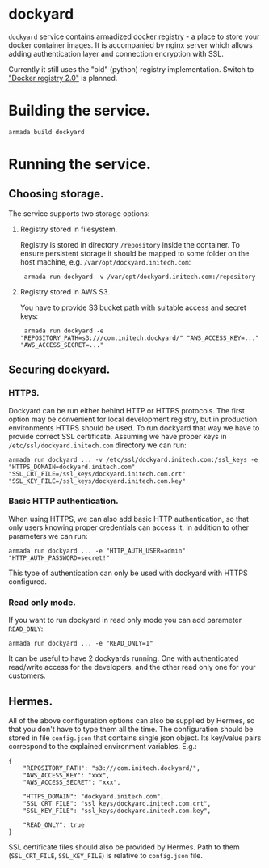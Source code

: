 # dockyard

`dockyard` service contains armadized [docker registry](https://github.com/docker/docker-registry) - a place to store
your docker container images.
It is accompanied by nginx server which allows adding authentication layer and connection encryption with SSL.

Currently it still uses the "old" (python) registry implementation.
Switch to ["Docker registry 2.0"](https://docs.docker.com/registry/) is planned.


# Building the service.

    armada build dockyard


# Running the service.

## Choosing storage.

The service supports two storage options:

1. Registry stored in filesystem.

    Registry is stored in directory `/repository` inside the container.
    To ensure persistent storage it should be mapped to some folder on the host machine,
    e.g. `/var/opt/dockyard.initech.com`:

        armada run dockyard -v /var/opt/dockyard.initech.com:/repository


2. Registry stored in AWS S3.

    You have to provide S3 bucket path with suitable access and secret keys:

        armada run dockyard -e "REPOSITORY_PATH=s3:///com.initech.dockyard/" "AWS_ACCESS_KEY=..." "AWS_ACCESS_SECRET=..."


## Securing dockyard.

### HTTPS.

Dockyard can be run either behind HTTP or HTTPS protocols.
The first option may be convenient for local development registry, but in production environments HTTPS should be used.
To run dockyard that way we have to provide correct SSL certificate.
Assuming we have proper keys in `/etc/ssl/dockyard.initech.com` directory we can run:

    armada run dockyard ... -v /etc/ssl/dockyard.initech.com:/ssl_keys -e "HTTPS_DOMAIN=dockyard.initech.com" "SSL_CRT_FILE=/ssl_keys/dockyard.initech.com.crt" "SSL_KEY_FILE=/ssl_keys/dockyard.initech.com.key"


### Basic HTTP authentication.

When using HTTPS, we can also add basic HTTP authentication, so that only users knowing proper credentials can access it.
In addition to other parameters we can run:

    armada run dockyard ... -e "HTTP_AUTH_USER=admin" "HTTP_AUTH_PASSWORD=secret!"

This type of authentication can only be used with dockyard with HTTPS configured.


### Read only mode.

If you want to run dockyard in read only mode you can add parameter `READ_ONLY`:

    armada run dockyard ... -e "READ_ONLY=1"

It can be useful to have 2 dockyards running. One with authenticated read/write access for the developers, and the other
read only one for your customers.


## Hermes.

All of the above configuration options can also be supplied by Hermes, so that you don't have to type them all the time.
The configuration should be stored in file `config.json` that contains single json object.
Its key/value pairs correspond to the explained environment variables.
E.g.:

    {
        "REPOSITORY_PATH": "s3:///com.initech.dockyard/",
        "AWS_ACCESS_KEY": "xxx",
        "AWS_ACCESS_SECRET": "xxx",

        "HTTPS_DOMAIN": "dockyard.initech.com",
        "SSL_CRT_FILE": "ssl_keys/dockyard.initech.com.crt",
        "SSL_KEY_FILE": "ssl_keys/dockyard.initech.com.key",

        "READ_ONLY": true
    }

SSL certificate files should also be provided by Hermes. Path to them (`SSL_CRT_FILE`, `SSL_KEY_FILE`) is relative to
`config.json` file.
